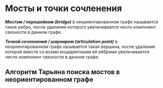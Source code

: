 # Мосты и точки сочленения
***Мостом / перешейком (bridge)*** в неориентированном графе называется такое ребро, после удаления которого увеличивается число компонент связности в данном графе.

***Точкой сочленения / шарниром (articulation point)*** в неориентированном графе называется такая вершина, после удаления которой вместе со всеми инцидентными ей рёбрами увеличивается число компонент связности в данном графе.

## Алгоритм Тарьяна поиска мостов в неориентированном графе
